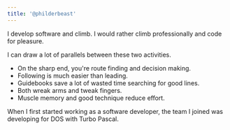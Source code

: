 ```yaml
---
title: '@philderbeast'
---
```


I develop software and climb. I would rather climb professionally and code for
pleasure.

I can draw a lot of parallels between these two activities.

* On the sharp end, you're route finding and decision making.
* Following is much easier than leading.
* Guidebooks save a lot of wasted time searching for good lines.
* Both wreak arms and tweak fingers.
* Muscle memory and good technique reduce effort.

When I first started working as a software developer, the team I joined was
developing for DOS with Turbo Pascal.
